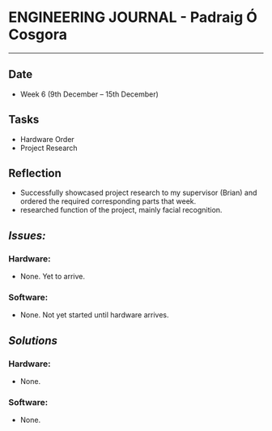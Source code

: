 
# **ENGINEERING JOURNAL - Padraig Ó Cosgora**
----------------------------------------------------------------------

## **Date**
-	Week 6 (9th December – 15th December)

## **Tasks**
-	Hardware Order
-	Project Research

## **Reflection**
-	Successfully showcased project research to my supervisor (Brian) and ordered the required corresponding parts that week.
-	researched function of the project, mainly facial recognition. 


## **_Issues:_**

### **Hardware:**
-	None. Yet to arrive.

### **Software:**
-	None. Not yet started until hardware arrives.

## **_Solutions_**

### **Hardware:**
-	None.


### **Software:**
-	None.

